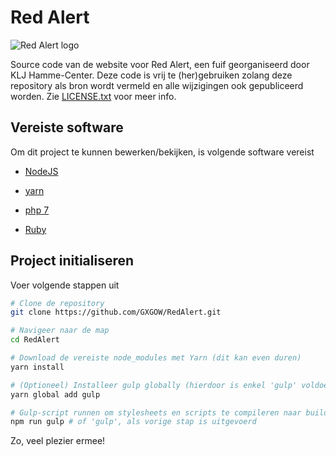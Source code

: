 # Red Alert

![Red Alert logo](http://www.kljhamme.be/redalert/images/logo.png)

Source code van de website voor Red Alert, een fuif georganiseerd door KLJ Hamme-Center. Deze code is vrij te (her)gebruiken zolang deze repository als bron wordt vermeld en alle wijzigingen ook gepubliceerd worden. Zie [LICENSE.txt](https://github.com/GXGOW/RedAlert/blob/master/LICENSE.txt) voor meer info.

## Vereiste software

Om dit project te kunnen bewerken/bekijken, is volgende software vereist

* [NodeJS](https://nodejs.org/en/download/current)

* [yarn](https://github.com/yarnpkg/yarn/releases/tag/v0.27.5)

* [php 7](http://php.net/downloads.php)

* [Ruby](https://www.ruby-lang.org/en/downloads)

## Project initialiseren

Voer volgende stappen uit

```bash
# Clone de repository
git clone https://github.com/GXGOW/RedAlert.git

# Navigeer naar de map
cd RedAlert

# Download de vereiste node_modules met Yarn (dit kan even duren)
yarn install

# (Optioneel) Installeer gulp globally (hierdoor is enkel 'gulp' voldoende om de gulp-scripts te runnen i.p.v. 'npm run gulp')
yarn global add gulp

# Gulp-script runnen om stylesheets en scripts te compileren naar build/functions.min.js
npm run gulp # of 'gulp', als vorige stap is uitgevoerd

```

Zo, veel plezier ermee!